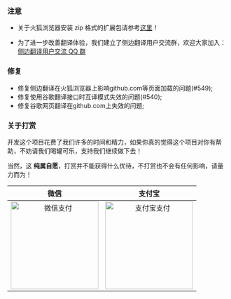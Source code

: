 ### 注意

-   关于火狐浏览器安装 zip 格式的扩展包请参考[这里](https://github.com/EdgeTranslate/EdgeTranslate/blob/master/docs/wiki/zh_CN/%E8%87%B4%E7%81%AB%E7%8B%90%E7%94%A8%E6%88%B7.md)！

-   为了进一步改善翻译体验，我们建立了侧边翻译用户交流群，欢迎大家加入：[侧边翻译用户交流 QQ 群](https://jq.qq.com/?_wv=1027&k=gT5EYfFB)

### 修复

-   修复侧边翻译在火狐浏览器上影响github.com等页面加载的问题(#549);
-   修复使用谷歌翻译接口时互译模式失效的问题(#540);
-   修复谷歌网页翻译在github.com上失效的问题;

### 关于打赏

开发这个项目花费了我们许多的时间和精力，如果你真的觉得这个项目对你有帮助，不妨请我们喝罐可乐，支持我们继续做下去！

当然，这 **纯属自愿**，打赏并不能获得什么优待，不打赏也不会有任何影响，请量力而为！

|                                                                    微信                                                                     |                                                                    支付宝                                                                     |
| :-----------------------------------------------------------------------------------------------------------------------------------------: | :-------------------------------------------------------------------------------------------------------------------------------------------: |
| <img src="https://user-images.githubusercontent.com/25877145/80864662-b6617c00-8cb6-11ea-915a-582ca046118c.png" height=200 alt="微信支付"/> | <img src="https://user-images.githubusercontent.com/25877145/80864685-ced19680-8cb6-11ea-94e5-f5ca8e4389b9.jpg" height=200 alt="支付宝支付"/> |
